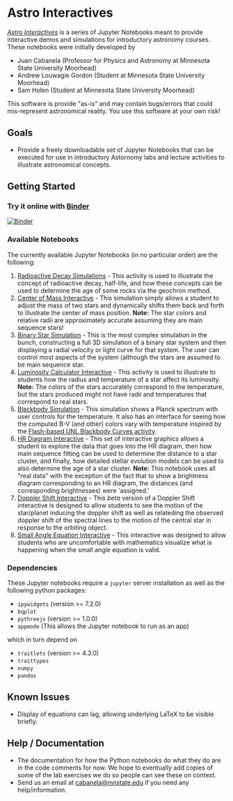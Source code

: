 Astro Interactives
==================

[*Astro Interactives*](https://juancab.github.io/AstroInteractives/) is a series of Jupyter Notebooks meant to provide 
interactive demos and simulations for introductory astronomy courses.  These notebooks were initially developed by 
- Juan Cabanela (Professor for Physics and Astronomy at Minnesota State University Moorhead)
- Andrew Louwagie Gordon (Student at Minnesota State University Moorhead)
- Sam Holen (Student at Minnesota State University Moorhead)

This software is provide "as-is" and may contain bugs/errors that could  mis-represent astronomical reality.  You use this software at your own risk!

Goals
-----

-   Provide a freely downloadable set of Jupyter Notebooks that can be executed for use in introductory Astornomy labs and lecture activities to illustrate astronomical concepts.

Getting Started
---------------

### Try it online with [Binder](http://mybinder.org/)

[![Binder](https://mybinder.org/badge.svg)](https://mybinder.org/v2/gh/JuanCab/AstroInteractives/master?filepath=index.ipynb)

### Available Notebooks

The currently available Jupyter Notebooks (in no particular order) are the following:

1. [Radioactive Decay Simulations](Interactives/Radioactivity.ipynb)  - This activity is used to illustrate the concept of radioactive decay, half-life, and how these concepts can be used to determine the age of some rocks via the geochron method.
2. [Center of Mass Interactive](Interactives/Center_of_Mass.ipynb) - This simulation simply allows a student to adjust the mass of two stars and dynamically shifts them back and forth to illustrate the center of mass position.  **Note:** The star colors and relative radii are approximately accurate assuming they are main sequence stars!
3. [Binary Star Simulation](Interactives/Binary_Star_Sim.ipynb) -  This is the most complex simulation in the bunch, constructing a full 3D simulation of a binary star system and then displaying a radial velocity or light curve for that system.  The user can control most aspects of the system (although the stars are assumed to be main sequence star.
4. [Luminosity Calculator Interactive](Interactives/LuminosityCalculator.ipynb)  - This activity is used to illustrate to students how the radius and temperature of a star affect its luminosity.  **Note:** The colors of the stars accurately correspond to the temperature, but the stars produced might not have radii and temperatures that correspond to real stars.
5. [Blackbody Simulation](Interactives/Blackbody_Simulation.ipynb) - This simulation shows a Planck spectrum with user controls for the temperature.  It also has an interface for seeing how the computed B-V (and other) colors vary with temperature inspired by the [Flash-based UNL Blackbody Curves activity](http://astro.unl.edu/classaction/animations/light/bbexplorer.html).
6. [HR Diagram Interactive](Interactives/HR_Diagram.ipynb) - This set of interactive graphics allows a student to explore the data that goes into the HR diagram, then how main sequence fitting can be used to determine the distance to a star cluster, and finally, how detailed stellar evolution models can be used to also determine the age of a star cluster.  **Note:** This notebook uses all "real data" with the exception of the fact that to show a brightness diagram corresponding to an HR diagram, the distances (and corresponding brightnesses) were 'assigned.'
7. [Doppler Shift Interactive](Interactives/DopplerShift.ipynb) - This *beta* version of a Doppler Shift interactive is designed to allow students to see the motion of the star/planet inducing the doppler shift as well as relateding the observed doppler shift of the spectral lines to the motion of the central star in response to the orbiting object.
8. [Small Angle Equation Interactive](Interactives/SmallAngleEquation.ipynb) - This interactive was designed to allow students who are uncomfortable with mathematics visualize what is happening when the small angle equation is valid.

### Dependencies

These Jupyter notebooks require a `jupyter` server installation as well as the following python packages:

- `ipywidgets` (version >= 7.2.0)
- `bqplot`
- `pythreejs` (version >= 1.0.0)
- `appmode` (This allows the Jupyter notebook to run as an app)

which in turn depend on

- `traitlets` (version >= 4.3.0)
- `traittypes`
- `numpy`
- `pandas`


Known Issues
------------
- Display of equations can lag, allowing underlying LaTeX to be visible briefly.

Help / Documentation
--------------------

- The documentation for how the Python notebooks do what they do are in the code comments for now.  We hope to eventually add copies of some of the lab exercises we do so people can see these on context.
- Send us an email at cabanela@mnstate.edu if you need any help/information.
